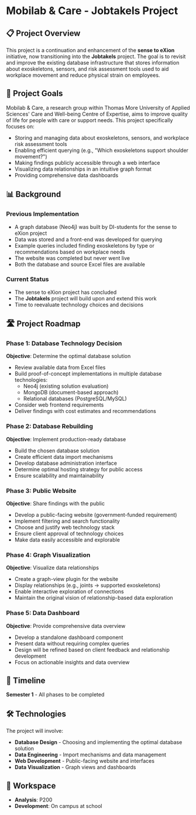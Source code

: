 # Mobilab & Care - Jobtakels Project

## 📋 Project Overview

This project is a continuation and enhancement of the **sense to eXion** initiative, now transitioning into the **Jobtakels** project. The goal is to revisit and improve the existing database infrastructure that stores information about exoskeletons, sensors, and risk assessment tools used to aid workplace movement and reduce physical strain on employees.

## 🎯 Project Goals

Mobilab & Care, a research group within Thomas More University of Applied Sciences' Care and Well-being Centre of Expertise, aims to improve quality of life for people with care or support needs. This project specifically focuses on:

- Storing and managing data about exoskeletons, sensors, and workplace risk assessment tools
- Enabling efficient querying (e.g., "Which exoskeletons support shoulder movement?")
- Making findings publicly accessible through a web interface
- Visualizing data relationships in an intuitive graph format
- Providing comprehensive data dashboards

## 📊 Background

### Previous Implementation
- A graph database (Neo4j) was built by DI-students for the sense to eXion project
- Data was stored and a front-end was developed for querying
- Example queries included finding exoskeletons by type or recommendations based on workplace needs
- The website was completed but never went live
- Both the database and source Excel files are available

### Current Status
- The sense to eXion project has concluded
- The **Jobtakels** project will build upon and extend this work
- Time to reevaluate technology choices and decisions

## 🛣️ Project Roadmap

### Phase 1: Database Technology Decision
**Objective**: Determine the optimal database solution

- Review available data from Excel files
- Build proof-of-concept implementations in multiple database technologies:
  - Neo4j (existing solution evaluation)
  - MongoDB (document-based approach)
  - Relational databases (PostgreSQL/MySQL)
- Consider web frontend requirements
- Deliver findings with cost estimates and recommendations

### Phase 2: Database Rebuilding
**Objective**: Implement production-ready database

- Build the chosen database solution
- Create efficient data import mechanisms
- Develop database administration interface
- Determine optimal hosting strategy for public access
- Ensure scalability and maintainability

### Phase 3: Public Website
**Objective**: Share findings with the public

- Develop a public-facing website (government-funded requirement)
- Implement filtering and search functionality
- Choose and justify web technology stack
- Ensure client approval of technology choices
- Make data easily accessible and explorable

### Phase 4: Graph Visualization
**Objective**: Visualize data relationships

- Create a graph-view plugin for the website
- Display relationships (e.g., joints → supported exoskeletons)
- Enable interactive exploration of connections
- Maintain the original vision of relationship-based data exploration

### Phase 5: Data Dashboard
**Objective**: Provide comprehensive data overview

- Develop a standalone dashboard component
- Present data without requiring complex queries
- Design will be refined based on client feedback and relationship development
- Focus on actionable insights and data overview

## 📅 Timeline

**Semester 1** - All phases to be completed

## 🛠️ Technologies

The project will involve:
- **Database Design** - Choosing and implementing the optimal database solution
- **Data Engineering** - Import mechanisms and data management
- **Web Development** - Public-facing website and interfaces
- **Data Visualization** - Graph views and dashboards

## 📍 Workspace

- **Analysis**: P200
- **Development**: On campus at school